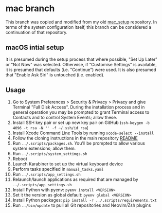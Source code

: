 # mac branch

This branch was copied and modified from my old [mac\_setup](https://github.com/jmcvaughn/mac_setup) repository. In terms of the system configuration itself, this branch can be considered a continuation of that repository.

## macOS intial setup

It is presumed during the setup process that where possible, "Set Up Later" or "Not Now" was selected. Otherwise, if "Customise Settings" is available, it is presumed that defaults (i.e. "Continue") were used. It is also presumed that "Enable Ask Siri" is untouched (i.e. enabled).

## Usage

1) Go to System Preferences > Security & Privacy > Privacy and give Terminal "Full Disk Access". During the installation process and in general operation you may be prompted to grant Terminal access to Contacts and to control System Events; allow these.
1) Install SSH key pair or set up new key pair on GitHub (`ssh-keygen -b 4096 -t rsa -N '' -f ~/.ssh/id_rsa`)
1) Install Xcode Command Line Tools by running `xcode-select --install`
1) Follow the cloning instructions in the main repository [README](../README.md)
1) Run `../.scripts/packages.sh`. You'll be prompted to allow various system extensions; allow them.
1) Run `../.scripts/system_settings.sh`
1) Reboot
1) Launch Karabiner to set up the virtual keyboard device
1) Perform tasks specified in `manual_tasks.yaml`
1) Run `../.scripts/app_settings.sh`
1) Relaunch/launch applications as required that are managed by `../.scripts/app_settings.sh`
1) Install Python with pyenv: `pyenv install <VERSION>`
1) Set it the version as global default: `pyenv global <VERSION>`
1) Install Python packages: `pip install -r ../.scripts/requirements.txt`
1) Run `../bin/update` to pull all Git repositories and Neovim/Zsh plugins
